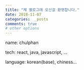 ```yaml
---
title: "제 블로그에 오신걸 환영합니다."
date: 2018-11-07
categories:  _posts
comments: true
# other options
---
```


name: chulphan

tech: react, java, javascript, ...

language: korean(base), chiness...

